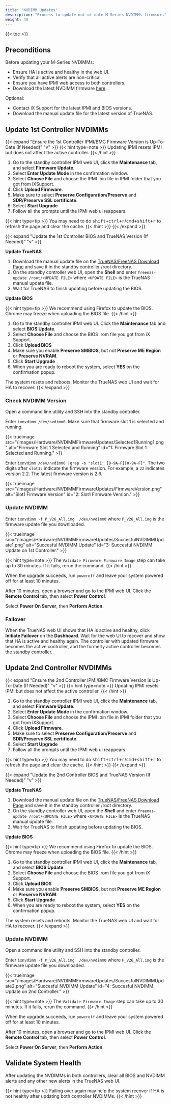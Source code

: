 ```yaml
---
title: "NVDIMM Updates"
description: "Process to update out-of-date M-Series NVDIMMs firmware."
weight: 40
---
```


{{< toc >}}

## Preconditions

Before updating your M-Series NVDIMMs:
* Ensure HA is active and healthy in the web UI.
* Verify that all active alerts are non-critical.
* Ensure you have IPMI web access to both controllers.
* Download the latest NVDIMM firmware <a href="https://www.truenas.com/docs/files/P_V26_ALL.img">here</a>. 

Optional:
* Contact iX Support for the latest IPMI and BIOS versions.
* Download the manual update file for the latest version of TrueNAS.

## Update 1st Controller NVDIMMs

{{< expand "Ensure the 1st Controller IPMI/BMC Firmware Version is Up-To-Date (If Needed)" "v" >}}
{{< hint type=note >}}
Updating IPMI resets IPMI but does not affect the active controller.
{{< /hint >}}

1. Go to the standby controller IPMI web UI, click the **Maintenance** tab, and select **Firmware Update**. 
2. Select **Enter Update Mode** in the confirmation window.
3. Select **Choose File** and choose the IPMI <file>.bin</file> file in IPMI folder that you got from iXSupport.
4. Click **Upload Firmware**.
5. Make sure to select **Preserve Configuration/Preserve** and **SDR/Preserve SSL certificate**.
6. Select **Start Upgrade**
7. Follow all the prompts until the IPMI web ui reappears.

{{< hint type=tip >}}
You may need to do <kbd>shift+ctrl+r</kbd>/<kbd>cmd+shift+r</kbd> to refresh the page and clear the cache.
{{< /hint >}}
{{< /expand >}}

{{< expand "Update the 1st Controller BIOS and TrueNAS Version (If Needed)" "v" >}}

**Update TrueNAS**

1. Download the manual update file on the [TrueNAS/FreeNAS Download Page](https://download.freenas.org/) and save it in the standby controller /root directory.
2. On the standby controller web UI, open the **Shell** and enter `freenas-update /root/<UPDATE FILE>` where `<UPDATE FILE>` is the TrueNAS manual update file.
3. Wait for TrueNAS to finish updating before updating the BIOS.

**Update BIOS**

{{< hint type=tip >}}
We recommend using Firefox to update the BIOS. Chrome may freeze when uploading the BIOS file.
{{< /hint >}}

1. Go to the standby controller IPMI web UI. Click the **Maintenance** tab and select **BIOS Update**.
2. Select **Choose File** and choose the BIOS <file>.rom</file> file you got from iX Support.
3. Click **Upload BIOS**
4. Make sure you enable **Preserve SMBIOS**, but not **Preserve ME Region** or **Preserve NVRAM**.
5. Click **Start Upgrade**
6. When you are ready to reboot the system, select **YES** on the confirmation popup.

The system resets and reboots. Monitor the TrueNAS web UI and wait for HA to recover.
{{< /expand >}}

### Check NVDIMM Version

Open a command line utility and SSH into the standby controller. 

Enter `ixnvdimm /dev/nvdimm0`. Make sure that firmware slot 1 is selected and running.

{{< trueimage src="/images/Hardware/NVDIMMFirmwareUpdates/Selected1Running1.png" alt="Firmware Slot 1 Selected and Running" id="1: Firmware Slot 1 Selected and Running." >}}

Enter `ixnvdimm /dev/nvdimm0 |grep -o "slot1: [0-9A-F][0-9A-F]"`. The two digits after `slot1:` indicate the firmware version. For example, a `22` indicates version 2.2. The latest firmware version is 2.6.

{{< trueimage src="/images/Hardware/NVDIMMFirmwareUpdates/FirmwareVersion.png" alt="Slot1 Firmware Version" id="2: Slot1 Firmware Version." >}}

### Update NVDIMM

Enter `ixnvdimm -f P_V26_All.img  /dev/nvdimm0` where `P_V26_All.img` is the firmware update file you downloaded.

{{< trueimage src="/images/Hardware/NVDIMMFirmwareUpdates/SuccesfulNVDIMMUpdate1.png" alt="Succesful NVDIMM Update" id="3: Succesful NVDIMM Update on 1st Controller." >}}

{{< hint type=note >}}
The `Validate Firmware Firmware Image` step can take up to 30 minutes. If it fails, rerun the command.
{{< /hint >}}

When the upgrade succeeds, run `poweroff` and leave your system powered off for at least 10 minutes.

After 10 minutes, open a browser and go to the IPMI web UI. Click the **Remote Control** tab, then select **Power Control**.

Select **Power On Server**, then **Perform Action**.

### Failover

When the TrueNAS web UI shows that HA is active and healthy, click **Initiate Failover** on the **Dashboard**. Wait for the web UI to recover and show that HA is active and healthy again. The controller with updated firmware becomes the active controller, and the formerly active controller becomes the standby controller.

## Update 2nd Controller NVDIMMs

{{< expand "Ensure the 2nd Controller IPMI/BMC Firmware Version is Up-To-Date (If Needed)" "v" >}}
{{< hint type=note >}}
Updating IPMI resets IPMI but does not affect the active controller.
{{< /hint >}}

1. Go to the standby controller IPMI web UI, click the **Maintenance** tab, and select **Firmware Update**. 
2. Select **Enter Update Mode** in the confirmation window.
3. Select **Choose File** and choose the IPMI <file>.bin</file> file in IPMI folder that you got from iXSupport.
4. Click **Upload Firmware**.
5. Make sure to select **Preserve Configuration/Preserve** and **SDR/Preserve SSL certificate**.
6. Select **Start Upgrade**
7. Follow all the prompts until the IPMI web ui reappears.

{{< hint type=tip >}}
You may need to do <kbd>shift+ctrl+r</kbd>/<kbd>cmd+shift+r</kbd> to refresh the page and clear the cache.
{{< /hint >}}
{{< /expand >}}

{{< expand "Update the 2nd Controller BIOS and TrueNAS Version (If Needed)" "v" >}}

**Update TrueNAS**

1. Download the manual update file on the [TrueNAS/FreeNAS Download Page](https://download.freenas.org/) and save it in the standby controller /root directory.
2. On the standby controller web UI, open the **Shell** and enter `freenas-update /root/<UPDATE FILE>` where `<UPDATE FILE>` is the TrueNAS manual update file.
3. Wait for TrueNAS to finish updating before updating the BIOS.

**Update BIOS**

{{< hint type=tip >}}
We recommend using Firefox to update the BIOS. Chrome may freeze when uploading the BIOS file.
{{< /hint >}}

1. Go to the standby controller IPMI web UI, click the **Maintenance** tab, and select **BIOS Update**.
2. Select **Choose File** and choose the BIOS <file>.rom</file> file you got from iX Support.
3. Click **Upload BIOS**
4. Make sure you enable **Preserve SMBIOS**, but not **Preserve ME Region** or **Preserve NVRAM**.
5. Click **Start Upgrade**
6. When you are ready to reboot the system, select **YES** on the confirmation popup.

The system resets and reboots. Monitor the TrueNAS web UI and wait for HA to recover.
{{< /expand >}}

### Update NVDIMM

Open a command line utility and SSH into the standby controller. 

Enter `ixnvdimm -f P_V26_All.img  /dev/nvdimm0` where `P_V26_All.img` is the firmware update file you downloaded.

{{< trueimage src="/images/Hardware/NVDIMMFirmwareUpdates/SuccesfulNVDIMMUpdate2.png" alt="Succesful NVDIMM Update" id="4: Succesful NVDIMM Update on 2nd Controller." >}}

{{< hint type=note >}}
The `Validate Firmware Image` step can take up to 30 minutes. If it fails, rerun the command.
{{< /hint >}}

When the upgrade succeeds, run `poweroff` and leave your system powered off for at least 10 minutes.

After 10 minutes, open a browser and go to the IPMI web UI. Click the **Remote Control** tab, then select **Power Control**.

Select **Power On Server**, then **Perform Action**.

## Validate System Health

After updating the NVDIMMs in both controllers, clear all BIOS and NVDIMM alerts and any other new alerts in the TrueNAS web UI.

{{< hint type=tip >}}
Failing over again may help the system recover if HA is not healthy after updating both controller NVDIMMs.
{{< /hint >}}